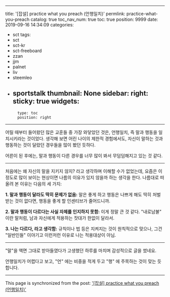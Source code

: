 
---
title: '[잡설] practice what you preach (언행일치)'
permlink: practice-what-you-preach
catalog: true
toc_nav_num: true
toc: true
position: 9999
date: 2019-09-16 14:34:09
categories:
- sct
tags:
- sct
- sct-kr
- sct-freeboard
- zzan
- jjm
- palnet
- liv
- steemleo
- sportstalk
thumbnail: None
sidebar:
    right:
        sticky: true
widgets:
    -
        type: toc
        position: right
---


어릴 때부터 들어왔던 많은 교훈들 중 가장 와닿았던 것은, 언행일치, 즉 말과 행동을 일치시키라는 것이었다. 생각해 보면 어린 나이의 제한적 경험에서도, 자신이 말하는 것과 행동하는 것이 달랐던 경우들을 많이 봤던 듯하다.

어른이 된 후에는, 말과 행동이 다른 경우를 너무 많이 봐서 무덤덤해지고 있는 것 같다. 

---

처음에는 왜 자신의 말을 지키지 않지? 라고 생각하며 이해할 수가 없었는데, 요즘은 이정도로 많이 보이는 현상이면 나름의 이유가 있지 않을까 하는 생각을 한다. 나름대로 떠올려 본 이유는 다음의 세 가지:

**1. 말과 행동이 달라도 딱히 문제가 없음:** 말은 좋게 하고 행동은 나쁘게 해도 딱히 처벌받는 것이 없다면, 행동을 좋게 할 인센티브가 줄어드니까.

**2. 말과 행동이 다르다는 사실 자체를 인지하지 못함:** 이게 정말 큰 것 같다. "내로남불" 이란 말처럼, 남과 자신에게 적용하는 잣대가 한없이 달라서.

**3. 나는 다르다, 라고 생각함:** 규칙이나 법 등은 지켜지는 것이 원칙적으로 맞으나, 그건 "일반인들" 이야기고 이런저런 이유로 나는 적용대상이 아님. 

---

"말"을 액면 그대로 받아들였다가 고생했던 하루를 마치며 감성적으로 글을 썼네요. 

언행일치가 어렵다고 보고, "언" 에는 비중을 적게 두고 "행" 에 주목하는 것이 맞는 듯 합니다.

- - -

This page is synchronized from the post: ['[잡설] practice what you preach (언행일치)'](https://steemit.com/@glory7/practice-what-you-preach)
